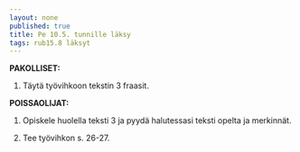 ```yaml
---
layout: none
published: true
title: Pe 10.5. tunnille läksy
tags: rub15.8 läksyt
---
```

**PAKOLLISET:**

1. Täytä työvihkoon tekstin 3 fraasit.

**POISSAOLIJAT:**

1. Opiskele huolella teksti 3 ja pyydä halutessasi teksti opelta ja merkinnät.

2. Tee työvihkon s. 26-27.
